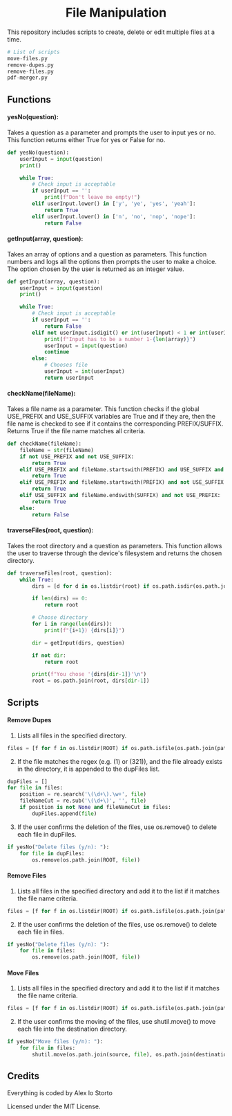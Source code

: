 <h1 align="center">File Manipulation</h1>

This repository includes scripts to create, delete or edit multiple files at a time.

```python
# List of scripts
move-files.py
remove-dupes.py
remove-files.py
pdf-merger.py
```

## Functions

#### yesNo(question):

Takes a question as a parameter and prompts the user to input yes or no. This function returns either True for yes or False for no.

```python
def yesNo(question):
    userInput = input(question)
    print()

    while True:
        # Check input is acceptable
        if userInput == '':
            print(f"Don't leave me empty!")
        elif userInput.lower() in ['y', 'ye', 'yes', 'yeah']:
            return True
        elif userInput.lower() in ['n', 'no', 'nop', 'nope']:
            return False
```

#### getInput(array, question):

Takes an array of options and a question as parameters. This function numbers and logs all the options then prompts the user to make a choice. The option chosen by the user is returned as an integer value.

```python
def getInput(array, question):
    userInput = input(question)
    print()

    while True:
        # Check input is acceptable
        if userInput == '':
            return False
        elif not userInput.isdigit() or int(userInput) < 1 or int(userInput) > len(array):
            print(f"Input has to be a number 1-{len(array)}")
            userInput = input(question)
            continue
        else:
            # Chooses file
            userInput = int(userInput)
            return userInput
```

#### checkName(fileName):

Takes a file name as a parameter. This function checks if the global USE_PREFIX and USE_SUFFIX variables are True and if they are, then the file name is checked to see if it contains the corresponding PREFIX/SUFFIX. Returns True if the file name matches all criteria.

```python
def checkName(fileName):
    fileName = str(fileName)
    if not USE_PREFIX and not USE_SUFFIX:
        return True
    elif USE_PREFIX and fileName.startswith(PREFIX) and USE_SUFFIX and fileName.endswith(SUFFIX):
        return True
    elif USE_PREFIX and fileName.startswith(PREFIX) and not USE_SUFFIX:
        return True
    elif USE_SUFFIX and fileName.endswith(SUFFIX) and not USE_PREFIX:
        return True
    else:
        return False
```

#### traverseFiles(root, question):

Takes the root directory and a question as parameters. This function allows the user to traverse through the device's filesystem and returns the chosen directory.

```python
def traverseFiles(root, question):
    while True:
        dirs = [d for d in os.listdir(root) if os.path.isdir(os.path.join(root, d))]

        if len(dirs) == 0:
            return root

        # Choose directory
        for i in range(len(dirs)):
            print(f"{i+1}) {dirs[i]}")

        dir = getInput(dirs, question)

        if not dir:
            return root

        print(f"You chose '{dirs[dir-1]}'\n")
        root = os.path.join(root, dirs[dir-1])
```

## Scripts

#### Remove Dupes

1. Lists all files in the specified directory.

```python
files = [f for f in os.listdir(ROOT) if os.path.isfile(os.path.join(path, f))]
```

2. If the file matches the regex (e.g. (1) or (321)), and the file already exists in the directory, it is appended to the dupFiles list.

```python
dupFiles = []
for file in files:
    position = re.search('\(\d+\).\w+', file)
    fileNameCut = re.sub('\(\d+\)', '', file)
    if position is not None and fileNameCut in files:
        dupFiles.append(file)
```

3. If the user confirms the deletion of the files, use os.remove() to delete each file in dupFiles.

```python
if yesNo("Delete files (y/n): "):
    for file in dupFiles:
        os.remove(os.path.join(ROOT, file))
```

#### Remove Files

1. Lists all files in the specified directory and add it to the list if it matches the file name criteria.

```python
files = [f for f in os.listdir(ROOT) if os.path.isfile(os.path.join(path, f)) if checkName(f)]
```

2. If the user confirms the deletion of the files, use os.remove() to delete each file in files.

```python
if yesNo("Delete files (y/n): "):
    for file in files:
        os.remove(os.path.join(ROOT, file))
```

#### Move Files

1. Lists all files in the specified directory and add it to the list if it matches the file name criteria.

```python
files = [f for f in os.listdir(ROOT) if os.path.isfile(os.path.join(path, f)) if checkName(f)]
```

2. If the user confirms the moving of the files, use shutil.move() to move each file into the destination directory.

```python
if yesNo("Move files (y/n): "):
    for file in files:
        shutil.move(os.path.join(source, file), os.path.join(destination, file))
```

## Credits

Everything is coded by Alex lo Storto

Licensed under the MIT License.
